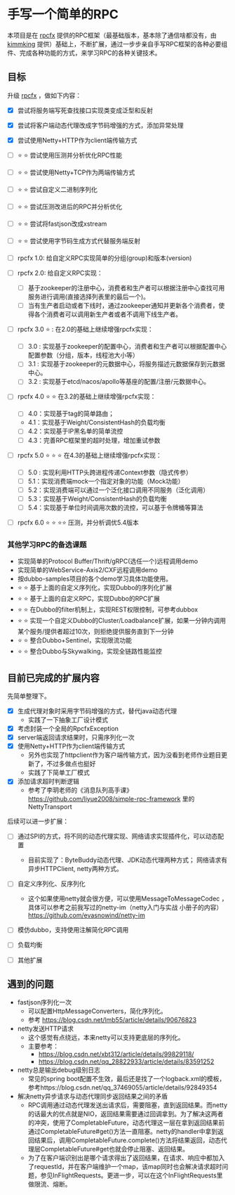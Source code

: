 # 手写一个简单的RPC

本项目是在 [rpcfx](https://github.com/JavaCourse00/JavaCourseCodes/tree/main/07rpc/rpc01) 提供的RPC框架（最基础版本，基本除了通信啥都没有，由[kimmking](https://github.com/kimmking) 提供）基础上，不断扩展，通过一步步亲自手写RPC框架的各种必要组件、完成各种功能的方式，来学习RPC的各种关键技术。

## 目标

升级 [rpcfx](https://github.com/JavaCourse00/JavaCourseCodes/tree/main/07rpc/rpc01) ，做如下内容：

- [x] 尝试将服务端写死查找接口实现类变成泛型和反射
- [x] 尝试将客户端动态代理改成字节码增强的方式，添加异常处理
- [x] 尝试使用Netty+HTTP作为client端传输方式
-  [ ] :star: :star:  尝试使用压测并分析优化RPC性能
-  [ ]  :star: :star: 尝试使用Netty+TCP作为两端传输方式
-  [ ]  :star: :star: 尝试自定义二进制序列化
-  [ ]  :star: :star: 尝试压测改进后的RPC并分析优化
-  [ ]  :star: :star: 尝试将fastjson改成xstream
-  [ ]  :star: :star: 尝试使用字节码生成方式代替服务端反射
-  [ ] rpcfx 1.0: 给自定义RPC实现简单的分组(group)和版本(version)
-  [ ] rpcfx 2.0: 给自定义RPC实现：
  -  [ ] 基于zookeeper的注册中心，消费者和生产者可以根据注册中心查找可用服务进行调用(直接选择列表里的最后一个)。
  -  [ ] 当有生产者启动或者下线时，通过zookeeper通知并更新各个消费者，使得各个消费者可以调用新生产者或者不调用下线生产者。 
-  [ ] rpcfx 3.0  :star: : 在2.0的基础上继续增强rpcfx实现： 
  -  [ ] 3.0 : 实现基于zookeeper的配置中心，消费者和生产者可以根据配置中心配置参数（分组，版本，线程池大小等）
  -  [ ] 3.1 : 实现基于zookeeper的元数据中心，将服务描述元数据保存到元数据中心。
  -  [ ] 3.2 : 实现基于etcd/nacos/apollo等基座的配置/注册/元数据中心。
- [ ] rpcfx 4.0  :star: :star:  在3.2的基础上继续增强rpcfx实现：
  -  [ ] 4.0：实现基于tag的简单路由；
  - 4.1：实现基于Weight/ConsistentHash的负载均衡
  -  [ ] 4.2：实现基于IP黑名单的简单流控
  -  [ ] 4.3：完善RPC框架里的超时处理，增加重试参数
-  [ ] rpcfx 5.0 :star: :star: :star: 在4.3的基础上继续增强rpcfx实现： 
  -  [ ] 5.0 : 实现利用HTTP头跨进程传递Context参数（隐式传参）
  -  [ ] 5.1：实现消费端mock一个指定对象的功能（Mock功能）
  -  [ ] 5.2：实现消费端可以通过一个泛化接口调用不同服务（泛化调用）
  -  [ ] 5.3：实现基于Weight/ConsistentHash的负载均衡
  -  [ ] 5.4：实现基于单位时间调用次数的流控，可以基于令牌桶等算法
-  [ ] rpcfx 6.0 :star: :star: :star::star: 压测，并分析调优5.4版本



### 其他学习RPC的备选课题

- 实现简单的Protocol Buffer/Thrift/gRPC(选任一个)远程调用demo
- 实现简单的WebService-Axis2/CXF远程调用demo
- 按dubbo-samples项目的各个demo学习具体功能使用。
-  :star: :star: 基于上面的自定义序列化，实现Dubbo的序列化扩展
-  :star: :star: 基于上面的自定义RPC，实现Dubbo的RPC扩展
-  :star: :star: 在Dubbo的filter机制上，实现REST权限控制，可参考dubbox
-  :star: :star: 实现一个自定义Dubbo的Cluster/Loadbalance扩展，如果一分钟内调用某个服务/提供者超过10次，则拒绝提供服务直到下一分钟
-  :star: :star: 整合Dubbo+Sentinel，实现限流功能
-  :star: :star: 整合Dubbo与Skywalking，实现全链路性能监控



## 目前已完成的扩展内容

先简单整理下。

- [X] 生成代理对象时采用字节码增强的方式，替代java动态代理
    - 实践了一下抽象工厂设计模式
- [X] 考虑封装一个全局的RpcfxException
- [X] server端返回请求结果时，只需序列化一次
- [X] 使用Netty+HTTP作为client端传输方式
    - 另外也实现了httpclient作为客户端传输方式，因为没看到老师作业题目更新了，不过多做点也挺好
    - 实践了下简单工厂模式
- [X] 添加请求超时判断逻辑
    - 参考了李玥老师的《消息队列高手课》 https://github.com/liyue2008/simple-rpc-framework  里的 NettyTransport
    

后续可以进一步扩展：
- [ ] 通过SPI的方式，将不同的动态代理实现、网络请求实现插件化，可以动态配置
    - 目前实现了：ByteBuddy动态代理、JDK动态代理两种方式； 网络请求有异步HTTPClient, netty两种方式。
- [ ] 自定义序列化、反序列化
    - 这个如果使用netty就会很方便，可以使用MessageToMessageCodec ，具体可以参考之前我写过的netty-im（netty入门与实战 小册子的内容） https://github.com/evasnowind/netty-im
- [ ] 模仿dubbo，支持使用注解简化RPC调用
- [ ] 负载均衡
- [ ] 其他扩展



## 遇到的问题
- fastjson序列化一次
    - 可以配置HttpMessageConverters，简化序列化。
    - 参考 https://blog.csdn.net/lmb55/article/details/90676823
- netty发送HTTP请求
    - 这个感觉有点绕远，本来netty可以支持更底层的序列化。
    - 主要参考： 
        - https://blog.csdn.net/xbt312/article/details/99829118/  
        - https://blog.csdn.net/qq_28822933/article/details/83591252
- netty总是输出debug级别日志
    - 常见的spring boot配置不生效，最后还是找了一个logback.xml的模板，参考https://blog.csdn.net/qq_37469055/article/details/92849354
- 解决netty异步请求与动态代理同步返回结果之间的矛盾
    - RPC调用通过动态代理发送出请求后，需要阻塞，直到返回结果。而netty的话最大的优点就是NIO，返回结果需要通过回调拿到。为了解决这两者的冲突，使用了CompletableFuture，动态代理这一层在拿到返回结果前通过CompletableFuture#get()方法一直阻塞。netty的handler中拿到返回结果后，调用CompletableFuture.complete()方法将结果返回，动态代理层CompletableFuture#get也就会停止阻塞、返回结果。
    - 为了在客户端识别出是哪个请求得出了返回结果，在请求、响应中都加入了requestId，并在客户端维护一个map，该map同时也会解决请求超时问题，参见InFlightRequests。更进一步，可以在这个InFlightRequests里做限流、熔断。
